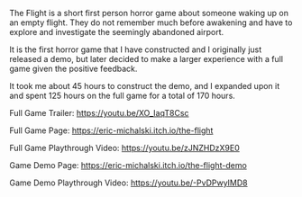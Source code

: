 The Flight is a short first person horror game about someone waking up on an empty flight.
They do not remember much before awakening and have to explore and investigate the seemingly abandoned airport.

It is the first horror game that I have constructed and I originally just released a demo, but later decided to make a larger experience with a full game given the positive feedback.

It took me about 45 hours to construct the demo, and I expanded upon it and spent 125 hours on the full game for a total of 170 hours.

Full Game Trailer:
https://youtu.be/XO_IaqT8Csc

Full Game Page:
https://eric-michalski.itch.io/the-flight

Full Game Playthrough Video:
https://youtu.be/zJNZHDzX9E0

Game Demo Page:
https://eric-michalski.itch.io/the-flight-demo

Game Demo Playthrough Video:
https://youtu.be/-PvDPwyIMD8
